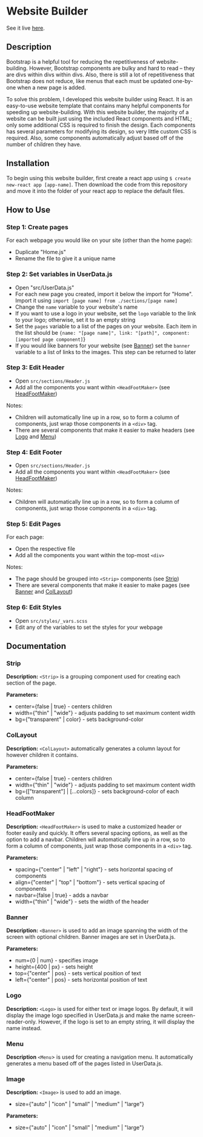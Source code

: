# Website Builder

See it live [here](https://jordan-checkoff.github.io/Website-Builder/).

## Description
Bootstrap is a helpful tool for reducing the repetitiveness of website-building. However, Bootstrap components are bulky and hard to read – they are divs within divs within divs. Also, there is still a lot of repetitiveness that Bootstrap does not reduce, like menus that each must be updated one-by-one when a new page is added. 

To solve this problem, I developed this website builder using React. It is an easy-to-use website template that contains many helpful components for speeding up website-building. With this website builder, the majority of a website can be built just using the included React components and HTML; only some additional CSS is required to finish the design. Each components has several parameters for modifying its design, so very little custom CSS is required. Also, some components automatically adjust based off of the number of children they have.

## Installation
To begin using this website builder, first create a react app using `$ create new-react app [app-name]`. Then download the code from this repository and move it into the folder of your react app to replace the default files.

## How to Use
### Step 1: Create pages
For each webpage you would like on your site (other than the home page):
- Duplicate "Home.js"
- Rename the file to give it a unique name

### Step 2: Set variables in UserData.js
- Open "src/UserData.js"
- For each new page you created, import it below the import for "Home". Import it using `import [page name] from ./sections/[page name]`
- Change the `name` variable to your website's name
- If you want to use a logo in your website, set the `logo` variable to the link to your logo; otherwise, set it to an empty string
- Set the `pages` variable to a list of the pages on your website. Each item in the list should be `{name: "[page name]", link: "[path]", component: [imported page component]`}
- If you would like banners for your website (see [Banner](#banner)) set the `banner` variable to a list of links to the images. This step can be returned to later

### Step 3: Edit Header
- Open `src/sections/Header.js`
- Add all the components you want within `<HeadFootMaker>` (see [HeadFootMaker](#headfootmaker))

Notes:
- Children will automatically line up in a row, so to form a column of components, just wrap those components in a `<div>` tag.
- There are several components that make it easier to make headers (see [Logo](#logo) and [Menu](#menu))

### Step 4: Edit Footer
- Open `src/sections/Header.js`
- Add all the components you want within `<HeadFootMaker>` (see [HeadFootMaker](#headfootmaker))

Notes:
- Children will automatically line up in a row, so to form a column of components, just wrap those components in a `<div>` tag.

### Step 5: Edit Pages
For each page:
- Open the respective file
- Add all the components you want within the top-most `<div>`

Notes:
- The page should be grouped into `<Strip>` components (see [Strip](#strip))
- There are several components that make it easier to make pages (see [Banner](#banner) and [ColLayout](#collayout))

### Step 6: Edit Styles
- Open `src/styles/_vars.scss`
- Edit any of the variables to set the styles for your webpage

## Documentation
### Strip
**Description:** `<Strip>` is a grouping component used for creating each section of the page.

**Parameters:**
- center={false | true} - centers children
- width={"thin" | "wide"} - adjusts padding to set maximum content width
- bg={"transparent" | color} - sets background-color

### ColLayout
**Description:** `<ColLayout>` automatically generates a column layout for however children it contains.

**Parameters:**
- center={false | true} - centers children
- width={"thin" | "wide"} - adjusts padding to set maximum content width
- bg={["transparent"] | [...colors]} - sets background-color of each column

### HeadFootMaker
**Description:** `<HeadFootMaker>` is used to make a customized header or footer easily and quickly. It offers several spacing options, as well as the option to add a navbar. Children will automatically line up in a row, so to form a column of components, just wrap those components in a `<div>` tag.

**Parameters:**
- spacing={"center" | "left" | "right"} - sets horizontal spacing of components
- align={"center" | "top" | "bottom"} - sets vertical spacing of components
- navbar={false | true} - adds a navbar
- width={"thin" | "wide"} - sets the width of the header

### Banner
**Description:** `<Banner>` is used to add an image spanning the width of the screen with optional children. Banner images are set in UserData.js.

**Parameters:**
- num={0 | num} - specifies image
- height={400 | px} - sets height
- top={"center" | pos} - sets vertical position of text
- left={"center" | pos} - sets horizontal position of text


### Logo
**Description:** `<Logo>` is used for either text or image logos. By default, it will display the image logo specified in UserData.js and make the name screen-reader-only. However, if the logo is set to an empty string, it will display the name instead.

### Menu
**Description** `<Menu`> is used for creating a navigation menu. It automatically generates a menu based off of the pages listed in UserData.js.

### Image
**Description:** `<Image>` is used to add an image.
- size={"auto" | "icon" | "small" | "medium" | "large"}

**Parameters:**
- size={"auto" | "icon" | "small" | "medium" | "large"}
